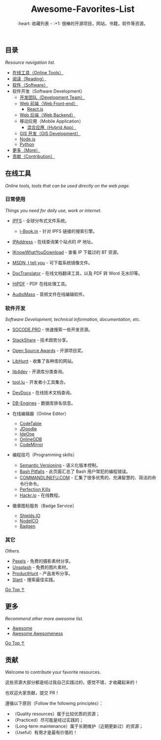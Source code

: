 <div align="center">
  <h1>Awesome-Favorites-List</h1>

  <p>:heart: 收藏列表 - :+1: 很棒的开源项目，网站，书籍，软件等资源。</p>
</div>

<br />

## 目录

*Resource navigation list.*

- [在线工具（Online Tools）](#在线工具)
- [阅读（Reading）](awesome-reading.md)
- [软件（Software）](awesome-software.md)
- 软件开发（Software Development）
  - [开发团队（Development Team）](awesome-dev-team.md)
  - [Web 前端（Web Front-end）](awesome-web-front-end.md)
    - [React.js](awesome-reactjs.md)
  - [Web 后端（Web Backend）](awesome-web-back-end.md)
  - 移动应用（Mobile Application）
    - [混合应用（Hybrid App）](awesome-hybrid-app.md)
  - [GIS 开发（GIS Development）](awesome-gis.md)
  - [Node.js](awesome-nodejs.md)
  - [Python](awesome-python.md)
- [更多（More）](#更多)
- [贡献（Contribution）](#贡献)

## 在线工具

*Online tools, tools that can be used directly on the web page.*

### 日常使用

*Things you need for daily use, work or internet.*

- [IPFS](https://ipfs.io/) - 全球分布式文件系统。
  - [i-Book.in](https://book.tstrs.me/) - 针对 IPFS 链接的搜索引擎。

- [IPAddress](https://www.ipaddress.com/) - 在线查询某个站点的 IP 地址。
- [IKnowWhatYouDownload](https://iknowwhatyoudownload.com/) - 查看 IP 下载过的 BT 资源。
- [MSDN, I tell you](https://msdn.itellyou.cn/) - 可下载系统镜像文件。
- [DocTranslator](https://www.onlinedoctranslator.com/zh-CN/) - 在线文档翻译工具，以及 PDF 转 Word 无水印等。
- [HiPDF](https://www.hipdf.com/) - PDF 在线处理工具。
- [AudioMass](https://audiomass.co/) - 音频文件在线编辑软件。

### 软件开发

*Software Development, technical information, documentation, etc.*

- [SOCODE.PRO](https://socode.pro/) - 快速搜索一些开发资源。
- [StackShare](https://stackshare.io/) - 技术趋势分享。
- [Open Source Awards](https://osawards.com/) - 开源项目奖。
- [LibHunt](https://www.libhunt.com/) - 收集了各种库的网站。
- [lib4dev](http://www.lib4dev.in/) - 开源库分类查询。
- [tool.lu](https://tool.lu/) - 开发者小工具集合。
- [DevDocs](https://devdocs.io/) - 在线技术文档查询。
- [DB-Engines](https://db-engines.com/) - 数据库排名信息。

- 在线编辑器（Online Editor）
  - [CodeTable](https://code.hackerearth.com/)
  - [JDoodle](https://www.jdoodle.com/)
  - [IdeOne](https://ideone.com/)
  - [OnlineGDB](https://www.onlinegdb.com/)
  - [CodeMirror](https://codemirror.net/)

- 编程技巧（Programming skills）
  - [Semantic Versioning](https://semver.org/) - 语义化版本控制。
  - [Bash Pitfalls](http://mywiki.wooledge.org/BashPitfalls) - 此页面汇总了 Bash 用户常犯的编程错误。
  - [COMMANDLINEFU.COM](https://www.commandlinefu.com/commands/browse) - 汇集了很多优秀的、充满智慧的、简洁的命令行命令。
  - [Perfection Kills](http://perfectionkills.com/)	
  - [Hackr.io](https://hackr.io/) - 在线教程。				

- 徽章图标服务（Badge Service）
  - [Shields.IO](https://shields.io/)
  - [NodeICO](https://nodei.co/)
  - [Badgen](https://badgen.net/)

### 其它

*Others.*

- [Pexels](https://www.pexels.com/zh-cn/) - 免费的摄影素材分享。
- [Unsplash](https://unsplash.com/) - 免费的图片素材。
- [ProductHunt](https://www.producthunt.com/) - 产品发布分享。
- [Slant](https://www.slant.co/) - 搜索最佳实践。

[Go Top ↑](#awesome-favorites-list)

## 更多

*Recommend other more awesome list.*

- [Awesome](https://github.com/sindresorhus/awesome)
- [Awesome Awesomeness](https://github.com/bayandin/awesome-awesomeness)

[Go Top ↑](#awesome-favorites-list)

## 贡献

Welcome to contribute your favorite resources.

这些资源大部分都是经过我自己实践过的，感觉不错，才收藏起来的！

也欢迎大家贡献，提交 PR！

遵循以下原则（Follow the following principles）：

- （Quality resources）属于比较优质的资源；
- （Practiced）尽可能是经过实践的；
- （Long-term maintenance）属于长期维护（近期更新过）的资源；
- （Useful）有用才是最有价值的！
